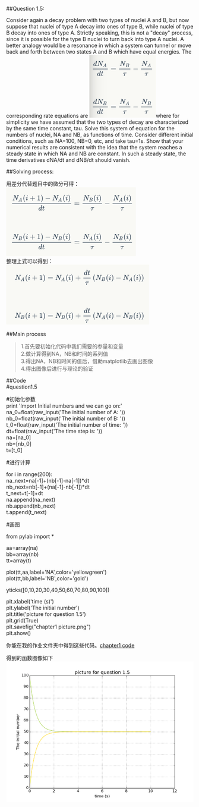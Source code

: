 ##Question 1.5:

Consider again a decay problem with two types of nuclei A and B, but now suppose that nuclei of type A decay into ones of type B, while nuclei of type B decay into ones of type A. Strictly speaking, this is not a "decay" process, since it is possible for the type B nuclei to turn back into type A nuclei. A better analogy would be a resonance in which a system can tunnel or move back and forth between two states A and B which have equal energies. The corresponding rate equations are  ![公式一](https://github.com/lzx78966/computationalphysics_N2013301510050/blob/master/Chapter1/1.png?raw=true)where for simplicity we have assumed that the two types of decay are characterized by the same time constant, tau. Solve this system of equation for the numbers of nuclei, NA and NB, as functions of time. Consider different initial conditions, such as NA=100, NB=0, etc, and take tau=1s. Show that your numerical results are consistent with the idea that the system reaches a steady state in which NA and NB are constant. In such a steady state, the time derivatives dNA/dt and dNB/dt should vanish.

##Solving process:

用差分代替题目中的微分可得：  
![公式二](https://github.com/lzx78966/computationalphysics_N2013301510050/blob/master/Chapter1/2.png?raw=true)  
整理上式可以得到：  
![公式三](https://github.com/lzx78966/computationalphysics_N2013301510050/blob/master/Chapter1/3.png?raw=true)

##Main process

>1.首先要初始化代码中我们需要的参量和变量  
>2.做计算得到NA，NB和时间的系列值  
>3.得出NA，NB和时间的值后，借助matplotlib去画出图像  
>4.得出图像后进行与理论的验证  

##Code  
 #question1.5  

 #初始化参数  
 print 'Import Initial numbers and we can go on:'  
 na_0=float(raw_input('The initial number of A: '))  
 nb_0=float(raw_input('The initial number of B: '))  
 t_0=float(raw_input('The initial number of time: '))  
 dt=float(raw_input('The time step is: '))  
 na=[na_0]  
 nb=[nb_0]  
 t=[t_0]  

 #进行计算  

 for i in range(200):  
     na_next=na[-1]+(nb[-1]-na[-1])*dt  
     nb_next=nb[-1]+(na[-1]-nb[-1])*dt  
     t_next=t[-1]+dt  
     na.append(na_next)  
     nb.append(nb_next)  
     t.append(t_next)  

 #画图

 from pylab import *


 aa=array(na)  
 bb=array(nb)  
 tt=array(t)  

 plot(tt,aa,label='NA',color='yellowgreen')  
 plot(tt,bb,label='NB',color='gold')  

 yticks([0,10,20,30,40,50,60,70,80,90,100])  

 plt.xlabel('time (s)')  
 plt.ylabel('The initial number')  
 plt.title('picture for question 1.5')  
 plt.grid(True)  
 plt.savefig("chapter1 picture.png")  
 plt.show()  

你能在我的作业文件夹中得到这些代码。[chapter1 code](https://github.com/lzx78966/computationalphysics_N2013301510050/blob/master/Chapter1/chapter1.py)

得到的函数图像如下![picture](https://github.com/lzx78966/computationalphysics_N2013301510050/blob/master/Chapter1/chapter1picture.png?raw=true)
